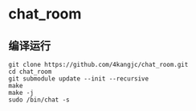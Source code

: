 # chat_room

## 编译运行
```
git clone https://github.com/4kangjc/chat_room.git
cd chat_room
git submodule update --init --recursive
make
make -j
sudo /bin/chat -s
```